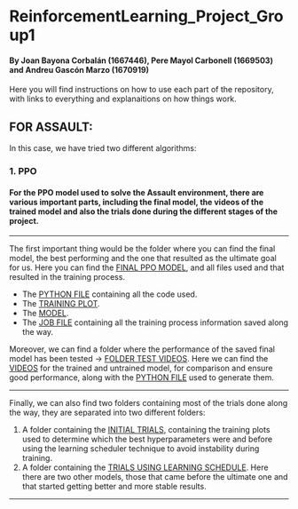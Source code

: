 # ReinforcementLearning_Project_Group1
#### By Joan Bayona Corbalán (1667446), Pere Mayol Carbonell (1669503) and Andreu Gascón Marzo (1670919)
Here you will find instructions on how to use each part of the repository, with links to everything and explanaitions on how things work. 

## FOR ASSAULT:
In this case, we have tried two different algorithms:
### 1. PPO
#### For the PPO model used to solve the Assault environment, there are various important parts, including the final model, the videos of the trained model and also the trials done during the different stages of the project.
--------------------------------------------------------------------------------------------------------------------------------------------------------------------------------------------------------------------------------
The first important thing would be the folder where you can find the final model, the best performing and the one that resulted as the ultimate goal for us. 
Here you can find the [FINAL PPO MODEL](https://github.com/peremayolc/ReinforcementLearning_Project_Group1/tree/main/Pere/PPO_ASSAULT/FINAL), and all files used and that resulted in the training process. 
- The [PYTHON FILE](https://github.com/peremayolc/ReinforcementLearning_Project_Group1/blob/main/Pere/PPO_ASSAULT/FINAL/assault_ppo_scheduler_test3_longest.py) containing all the code used.
- The [TRAINING PLOT](https://github.com/peremayolc/ReinforcementLearning_Project_Group1/blob/main/Pere/PPO_ASSAULT/FINAL/training_plot_long2048.png).
- The [MODEL](https://github.com/peremayolc/ReinforcementLearning_Project_Group1/blob/main/Pere/PPO_ASSAULT/FINAL/ASSAULT_PPOlong2048.zip).
- The [JOB FILE](https://github.com/peremayolc/ReinforcementLearning_Project_Group1/blob/main/Pere/PPO_ASSAULT/FINAL/job-55865.log) containing all the training process information saved along the way.
  
Moreover, we can find a folder where the performance of the saved final model has been tested -> [FOLDER TEST VIDEOS](https://github.com/peremayolc/ReinforcementLearning_Project_Group1/tree/main/Pere/PPO_ASSAULT/FINAL_SCHEDULER_VIDEOS_TEST). Here we can find the [VIDEOS](https://github.com/peremayolc/ReinforcementLearning_Project_Group1/tree/main/Pere/PPO_ASSAULT/FINAL_SCHEDULER_VIDEOS_TEST/videos) for the trained and untrained model, for comparison and ensure good performance, along with the [PYTHON FILE](https://github.com/peremayolc/ReinforcementLearning_Project_Group1/blob/main/Pere/PPO_ASSAULT/FINAL_SCHEDULER_VIDEOS_TEST/TEST_PPOASSAULT.py) used to generate them.

--------------------------------------------------------------------------------------------------------------------------------------------------------------------------------------------------------------------------------

Finally, we can also find two folders containing most of the trials done along the way, they are separated into two different folders:
1. A folder containing the [INITIAL TRIALS](https://github.com/peremayolc/ReinforcementLearning_Project_Group1/tree/main/Pere/PPO_ASSAULT/FIRST_TRIALS), containing the training plots used to determine which the best hyperparameters were and before using the learning scheduler technique to avoid instability during training.
2. A folder containing the [TRIALS USING LEARNING SCHEDULE](https://github.com/peremayolc/ReinforcementLearning_Project_Group1/tree/main/Pere/PPO_ASSAULT/TRIALS_SCHEDULER). Here there are two other models, those that came before the ultimate one and that started getting better and more stable results.

--------------------------------------------------------------------------------------------------------------------------------------------------------------------------------------------------------------------------------
